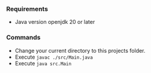 ### Requirements
- Java version openjdk 20 or later

### Commands

- Change your current directory to this projects folder.
- Execute `javac ./src/Main.java`
- Execute `java src.Main`